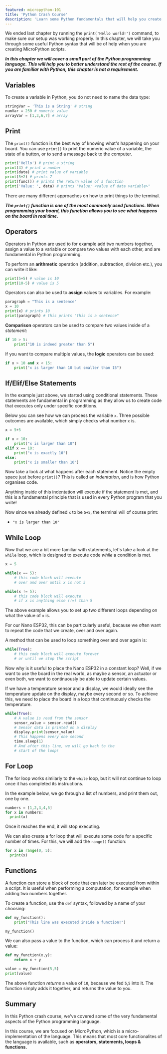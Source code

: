 ```yaml
---
featured: micropython-101
title: 'Python Crash Course'
description: 'Learn some Python fundamentals that will help you create MicroPython scripts.'
---
```


We ended last chapter by running the `print('Hello world!')` command, to make sure our setup was working properly. In this chapter, we will take you through some useful Python syntax that will be of help when you are creating MicroPython scripts.

***In this chapter we will cover a small part of the Python programming language. This will help you to better understand the rest of the course. If you are familiar with Python, this chapter is not a requirement.***


## Variables

To create a variable in Python, you do not need to name the data type:

```python
stringVar = 'This is a String' # string
numVar = 250 # numeric value
arrayVar = [1,3,6,7] # array
```

## Print

The `print()` function is the best way of knowing what's happening on your board. You can use `print()` to print the numeric value of a variable, the state of a button, or to send a message back to the computer.

```python
print('Hello') # print a string
print(4) # print a number
print(data) # print value of variable 
print(5+2) # prints 7
print(func()) # prints the return value of a function
print('Value: ', data) # prints "Value: <value of data variable>"
```

There are many different approaches on how to print things to the terminal.

***The `print()` function is one of the most commonly used functions. When programming your board, this function allows you to see what happens on the board in real time.***

## Operators

Operators in Python are used to for example add two numbers together, assign a value to a variable or compare two values with each other, and are fundamental in Python programming.

To perform an **arithmetic** operation (addition, subtraction, division etc.), you can write it like:

```python
print(5+5) # value is 10
print(10-5) # value is 5
```

Operators can also be used to **assign** values to variables. For example:

```python
paragraph = "This is a sentence" 
x = 10
print(x) # prints 10
print(paragraph) # this prints "this is a sentence"
```

**Comparison** operators can be used to compare two values inside of a *statement*: 

```python
if 10 > 5:
    print("10 is indeed greater than 5")
```

If you want to compare multiple values, the **logic** operators can be used:

```python
if x > 10 and x < 15:
    print("x is larger than 10 but smaller than 15")
```

## If/Elif/Else Statements

In the example just above, we started using conditional statements. These statements are fundamental in programming as they allow us to create code that executes only under specific conditions. 

Below you can see how we can process the variable `x`. Three possible outcomes are available, which simply checks what number `x` is.

```python
x = 5+5

if x > 10:
    print("x is larger than 10")
elif x == 10:
    print("x is exactly 10")
else:
    print("x is smaller than 10")
```

Now take a look at what happens after each statement. Notice the empty space just before `print()`? This is called an *indentation*, and is how Python organises code.

Anything inside of this indentation will execute if the statement is met, and this is a fundamental principle that is used in every Python program that you write!

Now since we already defined `x` to be `5+5`, the terminal will of course print:
- `"x is larger than 10"` 

## While Loop

Now that we are a bit more familiar with statements, let's take a look at the `while` loop, which is designed to execute code *while* a condition is met.  

```python
x = 5

while(x == 5):
    # this code block will execute
    # over and over until x is not 5

while(x != 5):
    # this code block will execute
    # if x is anything else (!=) than 5 
```

The above example allows you to set up two different loops depending on what the value of `x` is.

For our Nano ESP32, this can be particularly useful, because we often want to repeat the code that we create, over and over again.

A method that can be used to loop something over and over again is:

```python
while(True):
    # this code block will execute forever
    # or until we stop the script
```

Now why is it useful to place the Nano ESP32 in a constant loop? Well, if we want to use the board in the real world, as maybe a sensor, an actuator or even both, we want to continuously be able to update certain values.

If we have a temperature sensor and a display, we would ideally see the temperature update on the display, maybe every second or so. To achieve this, we need to place the board in a loop that continuously checks the temperature. 

```python
while(True):
    # A value is read from the sensor
    sensor_value = sensor.read()
    # Sensor data is printed on a display
    display.print(sensor_value)
    # This happens every one second
    time.sleep(1)
    # And after this line, we will go back to the
    # start of the loop!
```

## For Loop

The for loop works similarly to the `while` loop, but it will not continue to loop once it has completed its instructions.

In the example below, we go through a list of numbers, and print them out, one by one.

```python
numbers = [1,2,3,4,5]
for x in numbers:
  print(x)
```

Once it reaches the end, it will stop executing.

We can also create a for loop that will execute some code for a specific number of times. For this, we will add the `range()` function:

```python
for x in range(0, 5):
  print(x)
```

## Functions

A function can store a block of code that can later be executed from within a script. It is useful when performing a computation, for example when adding two numbers together.

To create a function, use the `def` syntax, followed by a name of your choosing:

```python
def my_function():
    print("This line was executed inside a function!")

my_function()
```

We can also pass a value to the function, which can process it and return a value:

```python
def my_function(x,y):
    return x + y

value = my_function(5,5)
print(value)
```

The above function *returns* a value of `10`, because we fed `5`,`5` into it. The function simply adds it together, and returns the value to you.

## Summary

In this Python crash course, we've covered some of the very fundamental aspects of the Python programming language. 

In this course, we are focused on MicroPython, which is a micro-implementation of the language. This means that most core functionalites of the language is available, such as **operators, statements, loops & functions.**